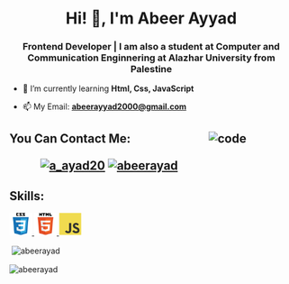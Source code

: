 <h1 align="center">Hi! 👋, I'm Abeer Ayyad</h1>
<h3 align="center">Frontend Developer | I am also a student at  Computer and Communication Enginnering at Alazhar University from Palestine</h3>



- 🌱 I’m currently learning **Html, Css, JavaScript**

- 📫 My Email: **abeerayyad2000@gmail.com**

<h2>You Can Contact Me:</h2?
<a href="https://imgbb.com/"><img align ='right' src="https://i.ibb.co/t3Ytysr/code.gif" alt="code" border="0" width="150" height="150"></a>
<p align="center">
<a href="https://twitter.com/a_ayad20" target="blank"><img align="center" src="https://raw.githubusercontent.com/rahuldkjain/github-profile-readme-generator/master/src/images/icons/Social/twitter.svg" alt="a_ayad20" height="30" width="40" /></a>
<a href="https://github.com/abeerAyad" target="blank"><img align="center" src="https://raw.githubusercontent.com/rahuldkjain/github-profile-readme-generator/master/src/images/icons/Social/github.svg" alt="abeerayad" height="30" width="40" /></a>
</p>

<h2 align="left">Skills:</h2>
<p align="left">
    <a href="https://www.w3schools.com/css/" target="_blank" rel="noreferrer"> <img src="https://raw.githubusercontent.com/devicons/devicon/master/icons/css3/css3-original-wordmark.svg" alt="css3" width="40" height="40"/> </a> 
    <a href="https://www.w3.org/html/" target="_blank" rel="noreferrer"> <img src="https://raw.githubusercontent.com/devicons/devicon/master/icons/html5/html5-original-wordmark.svg" alt="html5" width="40" height="40"/> </a> 
    <a href="https://developer.mozilla.org/en-US/docs/Web/JavaScript" target="_blank" rel="noreferrer"> <img src="https://raw.githubusercontent.com/devicons/devicon/master/icons/javascript/javascript-original.svg" alt="javascript" width="40" height="40"/> </a> 
    
</p>
<p>&nbsp;<img align="center" src="https://github-readme-stats.vercel.app/api?username=abeerayad&show_icons=true&locale=en" alt="abeerayad" /></p>

<p><img align="center" src="https://github-readme-streak-stats.herokuapp.com/?user=abeerayad&" alt="abeerayad" /></p>



